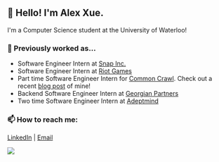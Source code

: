 ## 👋 Hello! I'm Alex Xue.

I'm a Computer Science student at the University of Waterloo!


### 🌱 Previously worked as...
- Software Engineer Intern at [Snap Inc.](https://snap.com/en-GB)
- Software Engineer Intern at [Riot Games](https://www.riotgames.com/en)
- Part time Software Engineer Intern for [Common Crawl](https://commoncrawl.org/ "Common Crawl"). Check out a recent [blog post](https://commoncrawl.org/2020/10/interactive-webgraph-statistics-notebook-released/) of mine!
- Backend Software Engineer Intern at [Georgian Partners](https://georgianpartners.com/ "Georgian Partners")
- Two time Software Engineer Intern at [Adeptmind](https://adeptmind.ai/ "Adeptmind")

### 📫 How to reach me: 
[LinkedIn](https://www.linkedin.com/in/alexxue/ "LinkedIn") | [Email](mailto:a7xue@uwaterloo.ca "Email")


![](https://komarev.com/ghpvc/?username=Xue-Alex)

<!--
### 💻 I'm currently working as...
Here are some ideas to get you started:

- 🔭 I’m currently working on ...
- 🌱 I’m currently learning ...
- 👯 I’m looking to collaborate on ...
- 🤔 I’m looking for help with ...
- 💬 Ask me about ...
- 📫 How to reach me: ...
- 😄 Pronouns: ...
- ⚡ Fun fact: ...

- Part time Software Consultant for [Common Crawl](https://commoncrawl.org/ "Common Crawl")
-->
